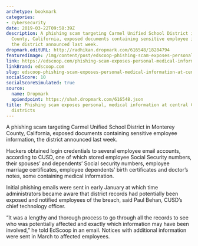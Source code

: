 ```yaml
---
archetype: bookmark
categories:
- cybersecurity
date: 2019-03-22T09:58:39Z
description: A phishing scam targeting Carmel Unified School District in Monterey
  County, California, exposed documents containing sensitive employee information,
  the district announced last week.
dropmark.editURL: http://radhikan.dropmark.com/616548/18284794
featuredImage: /img/content/post/edscoop-phishing-scam-exposes-personal-medical-information-at-central-california-school-districts.jpg
link: https://edscoop.com/phishing-scam-exposes-personal-medical-information-at-central-california-school-district/
linkBrand: edscoop.com
slug: edscoop-phishing-scam-exposes-personal-medical-information-at-central-california-school-districts
socialScore: 10
socialScoreSimulated: true
source:
  name: Dropmark
  apiendpoint: https://shah.dropmark.com/616548.json
title: Phishing scam exposes personal, medical information at central California school
  districts
---
```

A phishing scam targeting Carmel Unified School District in Monterey County, California, exposed documents containing sensitive employee information, the district announced last week.

Hackers obtained login credentials to several employee email accounts, according to CUSD, one of which stored employee Social Security numbers, their spouses’ and dependents’ Social security numbers, employee marriage certificates, employee dependents’ birth certificates and doctor’s notes, some containing medical information.

Initial phishing emails were sent in early January at which time administrators became aware that district records had potentially been exposed and notified employees of the breach, said Paul Behan, CUSD’s chief technology officer.

“It was a lengthy and thorough process to go through all the records to see who was potentially affected and exactly which information may have been involved,” he told EdScoop in an email. Notices with additional information were sent in March to affected employees.

